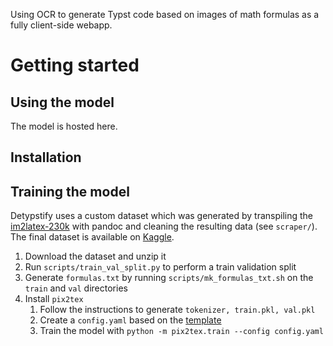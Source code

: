 Using OCR to generate Typst code based on images of math formulas as a fully client-side webapp.

# Getting started

## Using the model
The model is hosted here.

## Installation 


## Training the model

Detypstify uses a custom dataset which was generated by transpiling the 
[im2latex-230k](https://www.kaggle.com/datasets/gregoryeritsyan/im2latex-230k) with pandoc and 
cleaning the resulting data (see `scraper/`). The final dataset is available on 
[Kaggle](https://www.kaggle.com/datasets/jachymp/im2typst-230k).

1. Download the dataset and unzip it
2. Run `scripts/train_val_split.py` to perform a train validation split
3. Generate `formulas.txt` by running `scripts/mk_formulas_txt.sh` on the `train` and `val` directories
4. Install `pix2tex`
    1. Follow the instructions to generate `tokenizer, train.pkl, val.pkl`
    2. Create a `config.yaml` based on the [template](https://github.com/lukas-blecher/LaTeX-OCR/blob/main/pix2tex/model/settings/config.yaml)
    3. Train the model with `python -m pix2tex.train --config config.yaml` 


